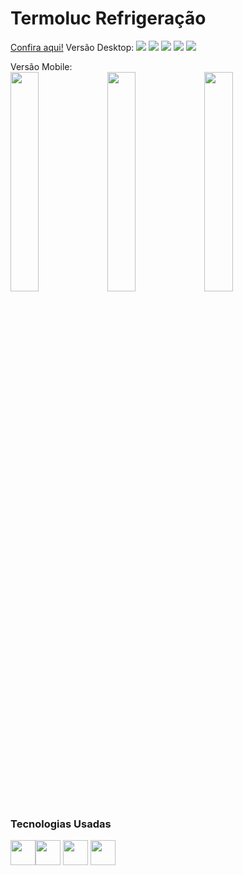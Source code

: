 
<h1>Termoluc Refrigeração</h1>
<p>
<a href="https://termoluc.com.br/">Confira aqui!</a> 
Versão Desktop:
<img  src="https://i.imgur.com/aN4Ijpu.png"/>
<img  src="https://i.imgur.com/lXQvvtH.png"/>
<img  src="https://i.imgur.com/KpkxZMo.png"/>
<img  src="https://i.imgur.com/iQ040Lo.png"/>
<img  src="https://i.imgur.com/OPCJ06Y.png"/>
<br>

<p>
Versão Mobile:
 <br>
<img width="30%" src="https://i.imgur.com/vpBwQKS.png"/>

 
<img width="30%" src="https://i.imgur.com/VEsOjeq.png"/>
 
<img width="30%" src="https://i.imgur.com/S2aAvmL.png"/>

          

<h3> Tecnologias Usadas</h3>
<div class"img">
<img width="40" src="https://cdn.jsdelivr.net/gh/devicons/devicon/icons/html5/html5-plain-wordmark.svg"><img width="40" src="https://cdn.jsdelivr.net/gh/devicons/devicon/icons/css3/css3-plain-wordmark.svg">
<img width="40" src="https://cdn.jsdelivr.net/gh/devicons/devicon/icons/javascript/javascript-original.svg" />
<img width="40" src="https://cdn.jsdelivr.net/gh/devicons/devicon/icons/bootstrap/bootstrap-original-wordmark.svg" />
          
          
<div/>
